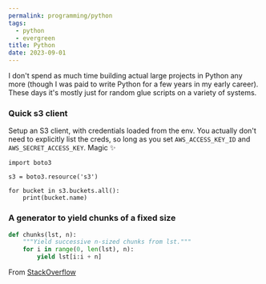 ```yaml
---
permalink: programming/python
tags:
  - python
  - evergreen
title: Python
date: 2023-09-01
---
```

I don't spend as much time building actual large projects in Python any more (though I was paid to write Python for a few years in my early career). These days it's mostly just for random glue scripts on a variety of systems. 

### Quick s3 client
Setup an S3 client, with credentials loaded from the env. You actually don't need to explicitly list the creds, so long as you set `AWS_ACCESS_KEY_ID` and `AWS_SECRET_ACCESS_KEY`. Magic ✨

```
import boto3

s3 = boto3.resource('s3')

for bucket in s3.buckets.all():
    print(bucket.name)

```

### A generator to yield chunks of a fixed size

```python
def chunks(lst, n):
    """Yield successive n-sized chunks from lst."""
    for i in range(0, len(lst), n):
        yield lst[i:i + n]
```

From [StackOverflow](https://stackoverflow.com/questions/312443/how-do-i-split-a-list-into-equally-sized-chunks)